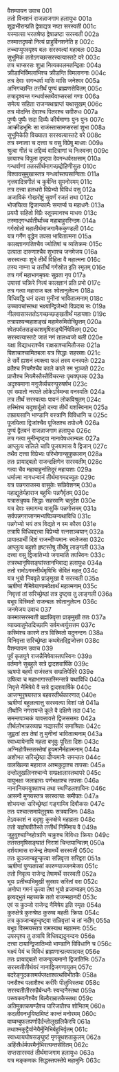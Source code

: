 वैशम्पायन उवाच	001  
ततो विनशनं राजन्नाजगाम हलायुधः	001a  
शूद्राभीरान्प्रति द्वेषाद्यत्र नष्टा सरस्वती	001c  
यस्मात्सा भरतश्रेष्ठ द्वेषान्नष्टा सरस्वती	002a  
तस्मात्तदृषयो नित्यं प्राहुर्विनशनेति ह	002c  
तच्चाप्युपस्पृश्य बलः सरस्वत्यां महाबलः	003a  
सुभूमिकं ततोऽगच्छत्सरस्वत्यास्तटे वरे	003c  
तत्र चाप्सरसः शुभ्रा नित्यकालमतन्द्रिताः	004a  
क्रीडाभिर्विमलाभिश्च क्रीडन्ति विमलाननाः	004c  
तत्र देवाः सगन्धर्वा मासि मासि जनेश्वर	005a  
अभिगच्छन्ति तत्तीर्थं पुण्यं ब्राह्मणसेवितम्	005c  
तत्रादृश्यन्त गन्धर्वास्तथैवाप्सरसां गणाः	006a  
समेत्य सहिता राजन्यथाप्राप्तं यथासुखम्	006c  
तत्र मोदन्ति देवाश्च पितरश्च सवीरुधः	007a  
पुण्यैः पुष्पैः सदा दिव्यैः कीर्यमाणाः पुनः पुनः	007c  
आक्रीडभूमिः सा राजंस्तासामप्सरसां शुभा	008a  
सुभूमिकेति विख्याता सरस्वत्यास्तटे वरे	008c  
तत्र स्नात्वा च दत्त्वा च वसु विप्रेषु माधवः	009a  
श्रुत्वा गीतं च तद्दिव्यं वादित्राणां च निःस्वनम्	009c  
छायाश्च विपुला दृष्ट्वा देवगन्धर्वरक्षसाम्	010a  
गन्धर्वाणां ततस्तीर्थमागच्छद्रोहिणीसुतः	010c  
विश्वावसुमुखास्तत्र गन्धर्वास्तपसान्विताः	011a  
नृत्तवादित्रगीतं च कुर्वन्ति सुमनोरमम्	011c  
तत्र दत्त्वा हलधरो विप्रेभ्यो विविधं वसु	012a  
अजाविकं गोखरोष्ट्रं सुवर्णं रजतं तथा	012c  
भोजयित्वा द्विजान्कामैः सन्तर्प्य च महाधनैः	013a  
प्रययौ सहितो विप्रैः स्तूयमानश्च माधवः	013c  
तस्माद्गन्धर्वतीर्थाच्च महाबाहुररिन्दमः	014a  
गर्गस्रोतो महातीर्थमाजगामैककुण्डली	014c  
यत्र गर्गेण वृद्धेन तपसा भावितात्मना	015a  
कालज्ञानगतिश्चैव ज्योतिषां च व्यतिक्रमः	015c  
उत्पाता दारुणाश्चैव शुभाश्च जनमेजय	016a  
सरस्वत्याः शुभे तीर्थे विहिता वै महात्मना	016c  
तस्य नाम्ना च तत्तीर्थं गर्गस्रोत इति स्मृतम्	016e  
तत्र गर्गं महाभागमृषयः सुव्रता नृप	017a  
उपासां चक्रिरे नित्यं कालज्ञानं प्रति प्रभो	017c  
तत्र गत्वा महाराज बलः श्वेतानुलेपनः	018a  
विधिवद्धि धनं दत्त्वा मुनीनां भावितात्मनाम्	018c  
उच्चावचांस्तथा भक्ष्यान्द्विजेभ्यो विप्रदाय सः	019a  
नीलवासास्ततोऽगच्छच्छङ्खतीर्थं महायशाः	019c  
तत्रापश्यन्महाशङ्खं महामेरुमिवोच्छ्रितम्	020a  
श्वेतपर्वतसङ्काशमृषिसङ्घैर्निषेवितम्	020c  
सरस्वत्यास्तटे जातं नगं तालध्वजो बली	020e  
यक्षा विद्याधराश्चैव राक्षसाश्चामितौजसः	021a  
पिशाचाश्चामितबला यत्र सिद्धाः सहस्रशः	021c  
ते सर्वे ह्यशनं त्यक्त्वा फलं तस्य वनस्पतेः	022a  
व्रतैश्च नियमैश्चैव काले काले स्म भुञ्जते	022c  
प्राप्तैश्च नियमैस्तैस्तैर्विचरन्तः पृथक्पृथक्	023a  
अदृश्यमाना मनुजैर्व्यचरन्पुरुषर्षभ	023c  
एवं ख्यातो नरपते लोकेऽस्मिन्स वनस्पतिः	024a  
तत्र तीर्थं सरस्वत्याः पावनं लोकविश्रुतम्	024c  
तस्मिंश्च यदुशार्दूलो दत्त्वा तीर्थे यशस्विनाम्	025a  
ताम्रायसानि भाण्डानि वस्त्राणि विविधानि च	025c  
पूजयित्वा द्विजांश्चैव पूजितश्च तपोधनैः	026a  
पुण्यं द्वैतवनं राजन्नाजगाम हलायुधः	026c  
तत्र गत्वा मुनीन्दृष्ट्वा नानावेषधरान्बलः	027a  
आप्लुत्य सलिले चापि पूजयामास वै द्विजान्	027c  
तथैव दत्त्वा विप्रेभ्यः परिभोगान्सुपुष्कलान्	028a  
ततः प्रायाद्बलो राजन्दक्षिणेन सरस्वतीम्	028c  
गत्वा चैव महाबाहुर्नातिदूरं महायशाः	029a  
धर्मात्मा नागधन्वानं तीर्थमागमदच्युतः	029c  
यत्र पन्नगराजस्य वासुकेः सन्निवेशनम्	030a  
महाद्युतेर्महाराज बहुभिः पन्नगैर्वृतम्	030c  
यत्रासन्नृषयः सिद्धाः सहस्राणि चतुर्दश	030e  
यत्र देवाः समागम्य वासुकिं पन्नगोत्तमम्	031a  
सर्वपन्नगराजानमभ्यषिञ्चन्यथाविधि	031c  
पन्नगेभ्यो भयं तत्र विद्यते न स्म कौरव	031e  
तत्रापि विधिवद्दत्त्वा विप्रेभ्यो रत्नसञ्चयान्	032a  
प्रायात्प्राचीं दिशं राजन्दीप्यमानः स्वतेजसा	032c  
आप्लुत्य बहुशो हृष्टस्तेषु तीर्थेषु लाङ्गली	033a  
दत्त्वा वसु द्विजातिभ्यो जगामाति तपस्विनः	033c  
तत्रस्थानृषिसङ्घांस्तानभिवाद्य हलायुधः	034a  
ततो रामोऽगमत्तीर्थमृषिभिः सेवितं महत्	034c  
यत्र भूयो निववृते प्राङ्मुखा वै सरस्वती	035a  
ऋषीणां नैमिषेयाणामवेक्षार्थं महात्मनाम्	035c  
निवृत्तां तां सरिच्छ्रेष्ठां तत्र दृष्ट्वा तु लाङ्गली	036a  
बभूव विस्मितो राजन्बलः श्वेतानुलेपनः	036c  
जनमेजय उवाच	037  
कस्मात्सरस्वती ब्रह्मन्निवृत्ता प्राङ्मुखी ततः	037a  
व्याख्यातुमेतदिच्छामि सर्वमध्वर्युसत्तम	037c  
कस्मिंश्च कारणे तत्र विस्मितो यदुनन्दनः	038a  
विनिवृत्ता सरिच्छ्रेष्ठा कथमेतद्द्विजोत्तम	038c  
वैशम्पायन उवाच	039  
पूर्वं कृतयुगे राजन्नैमिषेयास्तपस्विनः	039a  
वर्तमाने सुबहुले सत्रे द्वादशवार्षिके	039c  
ऋषयो बहवो राजंस्तत्र सम्प्रतिपेदिरे	039e  
उषित्वा च महाभागास्तस्मिन्सत्रे यथाविधि	040a  
निवृत्ते नैमिषेये वै सत्रे द्वादशवार्षिके	040c  
आजग्मुरृषयस्तत्र बहवस्तीर्थकारणात्	040e  
ऋषीणां बहुलत्वात्तु सरस्वत्या विशां पते	041a  
तीर्थानि नगरायन्ते कूले वै दक्षिणे तदा	041c  
समन्तपञ्चकं यावत्तावत्ते द्विजसत्तमाः	042a  
तीर्थलोभान्नरव्याघ्र नद्यास्तीरं समाश्रिताः	042c  
जुह्वतां तत्र तेषां तु मुनीनां भावितात्मनाम्	043a  
स्वाध्यायेनापि महता बभूवुः पूरिता दिशः	043c  
अग्निहोत्रैस्ततस्तेषां हूयमानैर्महात्मनाम्	044a  
अशोभत सरिच्छ्रेष्ठा दीप्यमानैः समन्ततः	044c  
वालखिल्या महाराज अश्मकुट्टाश्च तापसाः	045a  
दन्तोलूखलिनश्चान्ये सम्प्रक्षालास्तथापरे	045c  
वायुभक्षा जलाहाराः पर्णभक्षाश्च तापसाः	046a  
नानानियमयुक्ताश्च तथा स्थण्डिलशायिनः	046c  
आसन्वै मुनयस्तत्र सरस्वत्याः समीपतः	047a  
शोभयन्तः सरिच्छ्रेष्ठां गङ्गामिव दिवौकसः	047c  
ततः पश्चात्समापेतुरृषयः सत्रयाजिनः	048a  
तेऽवकाशं न ददृशुः कुरुक्षेत्रे महाव्रताः	048c  
ततो यज्ञोपवीतैस्ते तत्तीर्थं निर्मिमाय वै	049a  
जुहुवुश्चाग्निहोत्राणि चक्रुश्च विविधाः क्रियाः	049c  
ततस्तमृषिसङ्घातं निराशं चिन्तयान्वितम्	050a  
दर्शयामास राजेन्द्र तेषामर्थे सरस्वती	050c  
ततः कुञ्जान्बहून्कृत्वा सन्निवृत्ता सरिद्वरा	051a  
ऋषीणां पुण्यतपसां कारुण्याज्जनमेजय	051c  
ततो निवृत्य राजेन्द्र तेषामर्थे सरस्वती	052a  
भूयः प्रतीच्यभिमुखी सुस्राव सरितां वरा	052c  
अमोघा गमनं कृत्वा तेषां भूयो व्रजाम्यहम्	053a  
इत्यद्भुतं महच्चक्रे ततो राजन्महानदी	053c  
एवं स कुञ्जो राजेन्द्र नैमिषेय इति स्मृतः	054a  
कुरुक्षेत्रे कुरुश्रेष्ठ कुरुष्व महतीः क्रियाः	054c  
तत्र कुञ्जान्बहून्दृष्ट्वा सन्निवृत्तां च तां नदीम्	055a  
बभूव विस्मयस्तत्र रामस्याथ महात्मनः	055c  
उपस्पृश्य तु तत्रापि विधिवद्यदुनन्दनः	056a  
दत्त्वा दायान्द्विजातिभ्यो भाण्डानि विविधानि च	056c  
भक्ष्यं पेयं च विविधं ब्राह्मणान्प्रत्यपादयत्	056e  
ततः प्रायाद्बलो राजन्पूज्यमानो द्विजातिभिः	057a  
सरस्वतीतीर्थवरं नानाद्विजगणायुतम्	057c  
बदरेङ्गुदकाश्मर्यप्लक्षाश्वत्थविभीतकैः	058a  
पनसैश्च पलाशैश्च करीरैः पीलुभिस्तथा	058c  
सरस्वतीतीररुहैर्बन्धनैः स्यन्दनैस्तथा	059a  
परूषकवनैश्चैव बिल्वैराम्रातकैस्तथा	059c  
अतिमुक्तकषण्डैश्च पारिजातैश्च शोभितम्	060a  
कदलीवनभूयिष्ठमिष्टं कान्तं मनोरमम्	060c  
वाय्वम्बुफलपर्णादैर्दन्तोलूखलिकैरपि	061a  
तथाश्मकुट्टैर्वानेयैर्मुनिभिर्बहुभिर्वृतम्	061c  
स्वाध्यायघोषसङ्घुष्टं मृगयूथशताकुलम्	062a  
अहिंस्रैर्धर्मपरमैर्नृभिरत्यन्तसेवितम्	062c  
सप्तसारस्वतं तीर्थमाजगाम हलायुधः	063a  
यत्र मङ्कणकः सिद्धस्तपस्तेपे महामुनिः	063c  
